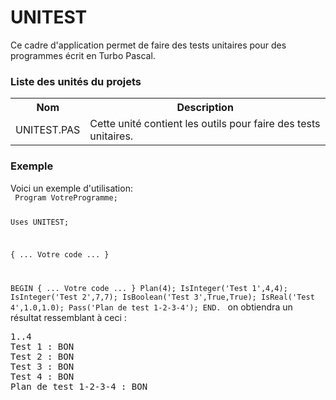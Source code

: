 # UNITEST
Ce cadre d'application permet de faire des tests unitaires pour des programmes écrit en Turbo Pascal.

<h3>Liste des unités du projets</h3>

<table>
  <tr>
    <th>Nom</th>
    <th>Description</th>
  </tr>
  <tr>
    <td>UNITEST.PAS</td>
    <td>Cette unité contient les outils pour faire des tests unitaires.</td>
  </tr>
</table>

<h3>Exemple</h3>
Voici un exemple d'utilisation:
<code>
 Program VotreProgramme;

Uses UNITEST;

 { ... Votre code ... }

BEGIN
 { ... Votre code ... }
 Plan(4);
 IsInteger('Test 1',4,4);
 IsInteger('Test 2',7,7);
 IsBoolean('Test 3',True,True);
 IsReal('Test 4',1.0,1.0);
 Pass('Plan de test 1-2-3-4');
END. 
</code>
on obtiendra un résultat ressemblant à ceci :
<samp>
<pre>
1..4
Test 1 : BON
Test 2 : BON
Test 3 : BON
Test 4 : BON
Plan de test 1-2-3-4 : BON
</pre>
</samp>
